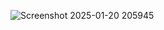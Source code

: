 ![Screenshot 2025-01-20 205945](https://github.com/user-attachments/assets/d056462d-731c-4319-b674-35ba64cc53f4)

